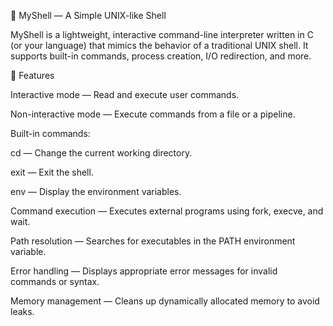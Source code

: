 🐚 MyShell — A Simple UNIX-like Shell

MyShell is a lightweight, interactive command-line interpreter written in C (or your language) that mimics the behavior of a traditional UNIX shell. It supports built-in commands, process creation, I/O redirection, and more.

🚀 Features

Interactive mode — Read and execute user commands.

Non-interactive mode — Execute commands from a file or a pipeline.

Built-in commands:

cd — Change the current working directory.

exit — Exit the shell.

env — Display the environment variables.

Command execution — Executes external programs using fork, execve, and wait.

Path resolution — Searches for executables in the PATH environment variable.

Error handling — Displays appropriate error messages for invalid commands or syntax.

Memory management — Cleans up dynamically allocated memory to avoid leaks.
